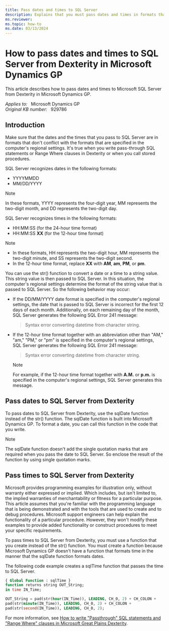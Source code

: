 ```yaml
---
title: Pass dates and times to SQL Server
description: Explains that you must pass dates and times in formats that don't conflict with the computer's regional settings.
ms.reviewer:
ms.topic: how-to
ms.date: 03/13/2024
---
```

# How to pass dates and times to SQL Server from Dexterity in Microsoft Dynamics GP

This article describes how to pass dates and times to Microsoft SQL Server from Dexterity in Microsoft Dynamics GP.

_Applies to:_ &nbsp; Microsoft Dynamics GP  
_Original KB number:_ &nbsp; 929786

## Introduction

Make sure that the dates and the times that you pass to SQL Server are in formats that don't conflict with the formats that are specified in the computer's regional settings. It's true when you write pass-through SQL statements or Range Where clauses in Dexterity or when you call stored procedures.

SQL Server recognizes dates in the following formats:

- YYYYMMDD
- MM/DD/YYYY

> [!NOTE]
> In these formats, YYYY represents the four-digit year, MM represents the two-digit month, and DD represents the two-digit day.

SQL Server recognizes times in the following formats:

- HH:MM:SS (for the 24-hour time format)
- HH:MM:SS **XX** (for the 12-hour time format)

> [!NOTE]
>
> - In these formats, HH represents the two-digit hour, MM represents the two-digit minute, and SS represents the two-digit second.
> - In the 12-hour time format, replace **XX** with **AM**, **am**, **PM**, or **pm**.

You can use the str() function to convert a date or a time to a string value. This string value is then passed to SQL Server. In this situation, the computer's regional settings determine the format of the string value that is passed to SQL Server. So the following behavior may occur:

- If the DD/MM/YYYY date format is specified in the computer's regional settings, the date that is passed to SQL Server is incorrect for the first 12 days of each month. Additionally, on each remaining day of the month, SQL Server generates the following SQL Error 241 message:
    > Syntax error converting datetime from character string.

- If the 12-hour time format together with an abbreviation other than "AM," "am," "PM," or "pm" is specified in the computer's regional settings, SQL Server generates the following SQL Error 241 message:
    > Syntax error converting datetime from character string.

    > [!NOTE]
    > For example, if the 12-hour time format together with **A.M.** or **p.m.** is specified in the computer's regional settings, SQL Server generates this message.

## Pass dates to SQL Server from Dexterity

To pass dates to SQL Server from Dexterity, use the sqlDate function instead of the str() function. The sqlDate function is built into Microsoft Dynamics GP. To format a date, you can call this function in the code that you write.

> [!NOTE]
> The sqlDate function doesn't add the single quotation marks that are required when you pass the date to SQL Server. So enclose the result of the function by using single quotation marks.

## Pass times to SQL Server from Dexterity

Microsoft provides programming examples for illustration only, without warranty either expressed or implied. Which includes, but isn't limited to, the implied warranties of merchantability or fitness for a particular purpose. This article assumes that you're familiar with the programming language that is being demonstrated and with the tools that are used to create and to debug procedures. Microsoft support engineers can help explain the functionality of a particular procedure. However, they won't modify these examples to provide added functionality or construct procedures to meet your specific requirements.

To pass times to SQL Server from Dexterity, you must use a function that you create instead of the str() function. You must create a function because Microsoft Dynamics GP doesn't have a function that formats time in the manner that the sqlDate function formats dates.

The following code example creates a sqlTime function that passes the time to SQL Server.

```sql
{ Global Function : sqlTime }
function returns string OUT_String;
in time IN_Time;

OUT_String = pad(str(hour(IN_Time)), LEADING, CH_0, 2) + CH_COLON + 
pad(str(minute(IN_Time)), LEADING, CH_0, 2) + CH_COLON + 
pad(str(second(IN_Time)), LEADING, CH_0, 2);
```

For more information, see [How to write "Passthrough" SQL statements and "Range Where" clauses in Microsoft Great Plains Dexterity](https://support.microsoft.com/help/910129).
